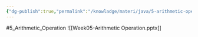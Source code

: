 ```yaml
---
{"dg-publish":true,"permalink":"/knowladge/materi/java/5-arithmetic-operation/","dgPassFrontmatter":true,"noteIcon":"","created":"2024-06-15T12:13:26.533+07:00","updated":"2024-07-02T08:47:00.077+07:00"}
---
```


#5_Arithmetic_Operation 
![[Week05-Arithmetic Operation.pptx]]
